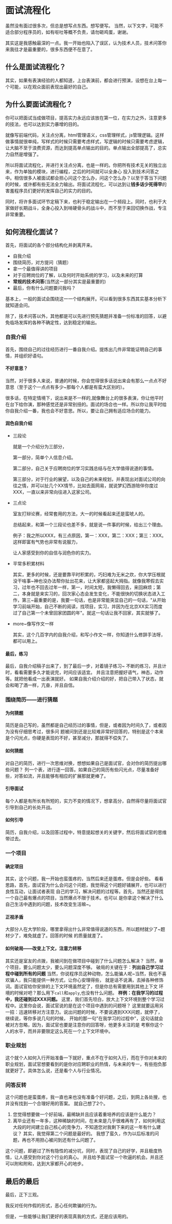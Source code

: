 # 面试流程化

虽然没有面过很多次，但总是想写点东西。想写便写。 当然，以下文字，可能不适合部分程序员的，如有呕吐等概不负责，请勿砸鸡蛋，谢谢。

其实这是我感触最深的一点。我一开始也陷入了误区，认为技术人员，技术问答你来我往才是最重要的，很多东西便不在意了。

## 什么是面试流程化？

其实，如果有表演经验的人都知道，上台表演前，都会进行预演，设想在台上每一个可能，以在观众面前表现出最好的自己。

## 为什么要面试流程化？

你可以把面试当成做项目，提高实力永远应该放在第一位，在实力之外，注意更多的技法，也可以达到实力暴增的目的。

就像写前端代码，关注点分离，html管理语义，css管理样式，js管理逻辑。这样做事情就很单纯，写样式的时候只需要考虑样式，写逻辑的时候只需要考虑逻辑，让大脑不至于浪费资源，而达到提高单点输出的目的。单点输出全部提高了，总实力自然是增强了。

所以将面试流程化，并进行关注点分离，也是一样的。你把所有技术无关的独立出来，作为单独的模块，进行编程，之后的时间就可以全身心 投入到技术问答之中。相信很多人被面试都会担心问这个怎么办，问这个怎么办？以至于答当下问题的时候，或许都有些无法全力输出。将面试流程化，可以达到让**钱多话少死得早**的害羞程序员们更好的发挥自己的实力的目的。

同时，将许多面试环节定稿下来，也利于稳定输出在一个频段上。同时，也利于大家做好长期战斗，全身心投入到啃硬骨头的战斗中，而不至于来回切换作战，专注非常重要。

## 如何流程化面试？

首先，将面试的各个部分结构化并剥离开来。

- 自我介绍
- 围绕简历，对方提问（猜题）
- 拿一个最值得讲的项目
- 对于应聘岗位的了解，以及何时开始系统的学习，以及未来的打算
- **常规的技术问答**(当然这一部分其实是最重要的)
- 最后，你有什么问题要问我吗？

基本上，一般的面试会围绕这一一个结构展开。可以看到很多东西其实基本分析下就知道会问。

除了，技术问答以外，其他都是可以先进行预先猜题并准备一份标准的回答，以避免临场发挥的各种不确定性，达到稳定的输出。

### 自我介绍

首先，围绕自己的过往经历进行一番自我介绍。提炼出几件非常能证明自己的事情，并组织好语句。

#### 不好意思？

当然，对于很多人来说，普通的时候，你会觉得很多话说出来会有那么一点点不好意思（至于这个一点点有多少~那每个人都是有蛮大区别的）。

很多话，在特定情境下，说出来是不一样的,就像舞台上的很多表演，你让他平时在台下给你演，那种感觉还是非常别扭的。面试的场合也一样。所以你让我平时给你自我介绍一番，我也会不好意思。所以，要让自己拥有适应场合的能力。

#### 润色自我介绍

- 三段论

  就是一个介绍分为三部分，

  第一部分，简单个人信息介绍。

  第二部分，自己关于应聘岗位的学习实践总结与在大学值得说道的事情。

  第三部分，对于行业的展望，以及自己的未来规划，并表现出对面试公司的向往之情，并可以扯几个XX情节，比如去面网易，就说梦幻西游陪伴你度过XXX，一直以来非常向往进入这家公司。

- 三点论

  室友打辩论赛，经常套用的方法，大一的时候看起来还是蛮唬人的。

  总结起来，和第一个三段论也差不多，就是说一件事的时候，给出三个理由。

  例子：我之所以XXX，有三点原因，第一：XXX，第二：XXX；第三：XXX。这样即富有气势也非常有说服力，

  让人家感受到你的自信与润色你的实力。

- 平常多积累材料

  其实，更多的时候，还是要靠平时积累的，巧妇难为无米之炊，你大学压根就没干啥事~神也没办法帮你扯出花来，让大家都竖起大拇指。就像我寒假去实习，过年也不回去过年一样，第一，时间太短，我懒得回去，来回麻烦；第二，本身就是来实习的，回次家心态会发生变化，不能很快的切换状态进入工作，第三~最重要的是，我要一句话，也是非常能突显自己的一句话，"从开始学习前端开始，自己不断的阅读，找项目，实习，并因为在北京XX实习而度过了自己第一个未曾回家团圆的年"。就这一句话让我不回家，其实就够了。

- more~像写作文一样

  其实，这个几百字内的自我介绍，和写小作文一样，你知道什么修辞手法呀，都可以用上。

#### 最后，练习

最后，自我介绍稿子出来了，到了最后一步，对着镜子练习~ 不断的练习，并且计时，看看需要多久才能说完，时间应该适宜。 并且注意把握好语气，神态，动作等。就把他看成一出表演就好。 如果自我介绍介绍的好，把自己带入了状态，就会和喝了酒一样，亢奋，并且自信。

### 围绕简历——进行猜题

#### 为何猜题

简历是自己写的，虽然都是自己经历过的事情，但是，或者因为时间久了，或者因为没有仔细思考过，很多问 题被问到还是比较难非常好回答的，特别是这个本来是个闪光点，你硬是表现的不好，甚至减分，那就得不偿失了。

#### 如何猜题

对自己的简历，进行一次思维对换，想想如果自己是面试官，会对你的简历提出哪些问题？ 列一个表，进行逐一回答。如果自己的简历有些闪光点，尽量准备好些，对答如流，并且能够有相应的扩展那就更棒了。

#### 引导面试

每个人都是有所长有所短的，实力不变的情况下，想拿高分，自然得尽量将面试官引导到自己的长处开战。

#### 如何引导

简历，自我介绍，以及回答过程中，特意提起想关的关键字，然后将面试官的思维带过去。

### 一个项目

#### 确定项目

其实，这个问题，我一开始也蛮蛋疼的，当然后来还是蛋疼。但是会好些。 看看思路，首先，面试官为什么会问这个问题，我觉得这个问题好铺展开，也可以进行良性互动，让面试者表现 自己的学习，解决问题的过程等。首先，当然还是得找一个自己最有爆点的项目，当然爆点不限于技术。也可以 是你拿这个解决了什么自己生活中遇到的问题，技术改变生活嘛~。

#### 正视矛盾

大部分人在大学阶段，哪里拿得出什么非常值得说道的东西，所以题材就少了~题材少了，难免就虚了。回答的时候 的质量就差了。

#### 如何破局——改变上下文，注意力转移

其实还是室友的点拨，我被问到在做项目中碰到了什么问题怎么解决？ 当然，单个项目，要么问题太少，要么问题深度不够。 破局的关键在于：**列出自己学习过程中碰到所有的问题** 当然，你说程序员这种动物，怎么能骗人呢~当然，我也不喜欢骗人，我只能提供一种方式，让你心安理得些， 就是话不说满，去掉各种修饰词。面试官给你安排的上下文环境虽然定了，但是你总有需要用到其他上下文 环境的时候对吧？那么用下`call`和`apply`,也没有什么问题。 **样例：在我学习的过程中，我还碰到过XXX问题。** 这里，我们首先坦白，放大上下文环境到整个学习过程中。这里你会说，面试官说的是在这个项目中遇到的问题呀？ 这里就要运用另一招：迅速转移对方注意力。说出问题的时候，不要说遇到XXX问题，就停了，继续说，等你多说几句的时候， 开始的那一句"在我学习的过程中"，这句话就会被对方忽略，因为，面试官也要是注意你的回答呀，他更多关注的是 考察你这个人的水平，而并非要限定这么死在一个上下文环境中。

### 职业规划

这个就个人如何入行开始准备一下就好，重点不在于如何入行，而在于你对未来的职业规划，面试官想要看到的是你对应聘职业的热情，与未来的专一，有些抱负那就更好了。具体怎么说，还是看个人与行业情况。

### 问答反转

这个问题也是蛮蛋疼，我一直也来也没有准备个好问题，之后，到网上各处搜，也并没有找到一个合理好用的答案。 就自己想了2个。

1. 您觉得想要做一个好前端，最稀缺并且应该着重培养的应该是什么能力？
2. 离毕业还有一年多，这种稀缺的时间，在未来是几乎很难再有了，如何利用这大段的时间建立自己核心的竞争力，不知道您对我剩下来的这一年有什么建议？
其实，我觉得第二个问题是最好的。
我想了蛮久，作为以后标准的问题，再也不用担心被问到还有什么问题了。

这个问题，即避过了所有隐性的减分坑，同时，表现了自己的好学，并且极度热情，让人感受到你对这个行业的真心。 并且给予面试官一个吹逼的机会。并且还可以附和附和，达到大家都开心的地步。

## 最后的最后
最后，正下三观。

我反对任何作假的形式，恶心任何欺骗的行为。

但是，一些能够让我们更好的表现真我的方式，还是应该用的。
